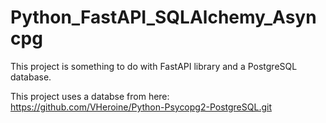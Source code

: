 # Python_FastAPI_SQLAlchemy_Asyncpg
This project is something to do with FastAPI library and a PostgreSQL database.

This project uses a databse from here: https://github.com/VHeroine/Python-Psycopg2-PostgreSQL.git
